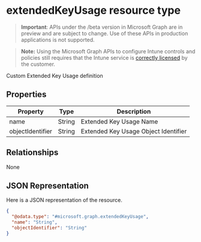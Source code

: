 ﻿# extendedKeyUsage resource type

> **Important**: APIs under the /beta version in Microsoft Graph are in preview and are subject to change. Use of these APIs in production applications is not supported.

> **Note:** Using the Microsoft Graph APIs to configure Intune controls and policies still requires that the Intune service is [correctly licensed](https://go.microsoft.com/fwlink/?linkid=839381) by the customer.

Custom Extended Key Usage definition
## Properties
|Property|Type|Description|
|---|---|---|
|name|String|Extended Key Usage Name|
|objectIdentifier|String|Extended Key Usage Object Identifier|

## Relationships
None
## JSON Representation
Here is a JSON representation of the resource.
<!-- {
  "blockType": "resource",
  "keyProperty": "id",
  "@odata.type": "microsoft.graph.extendedKeyUsage"
}
-->
```json
{
  "@odata.type": "#microsoft.graph.extendedKeyUsage",
  "name": "String",
  "objectIdentifier": "String"
}
```



